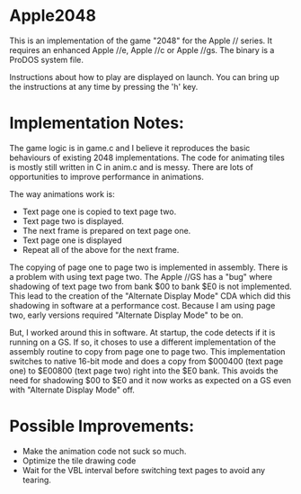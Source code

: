 Apple2048
==========

This is an implementation of the game "2048" for the Apple // series.  It
requires an enhanced Apple //e, Apple //c or Apple //gs.  The binary is a
ProDOS system file.

Instructions about how to play are displayed on launch.  You can bring up the
instructions at any time by pressing the 'h' key.


Implementation Notes:
=====================

The game logic is in game.c and I believe it reproduces the basic behaviours of
existing 2048 implementations.  The code for animating tiles is mostly still
written in C in anim.c and is messy.  There are lots of opportunities to
improve performance in animations.

The way animations work is:
   * Text page one is copied to text page two.
   * Text page two is displayed.
   * The next frame is prepared on text page one.
   * Text page one is displayed
   * Repeat all of the above for the next frame.

The copying of page one to page two is implemented in assembly.  There is a
problem with using text page two.  The Apple //GS has a "bug" where shadowing
of text page two from bank $00 to bank $E0 is not implemented.  This lead to
the creation of the "Alternate Display Mode" CDA which did this shadowing in
software at a performance cost.  Because I am using page two, early versions
required "Alternate Display Mode" to be on.

But, I worked around this in software.  At startup, the code detects if it is
running on a GS.  If so, it choses to use a different implementation of the
assembly routine to copy from page one to page two.  This implementation
switches to native 16-bit mode and does a copy from $000400 (text page one)
to $E00800 (text page two) right into the $E0 bank.  This avoids the need for
shadowing $00 to $E0 and it now works as expected on a GS even with "Alternate
Display Mode" off.


Possible Improvements:
======================

   * Make the animation code not suck so much.
   * Optimize the tile drawing code
   * Wait for the VBL interval before switching text pages to avoid any tearing.
